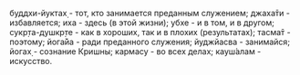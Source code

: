 буддхи-йуктах̣ - тот, кто занимается преданным служением; джаха̄ти - избавляется; иха - здесь (в этой жизни); убхе - и в том, и в другом; сукр̣та-душкр̣те - как в хороших, так и в плохих (результатах); тасма̄т - поэтому; йога̄йа - ради преданного служения; йуджйасва - занимайся; йогах̣ - сознание Кришны; кармасу - во всех делах; кауш́алам - искусство.
